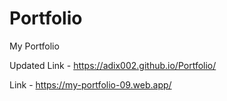 # Portfolio
My Portfolio

Updated Link - https://adix002.github.io/Portfolio/

Link - https://my-portfolio-09.web.app/
